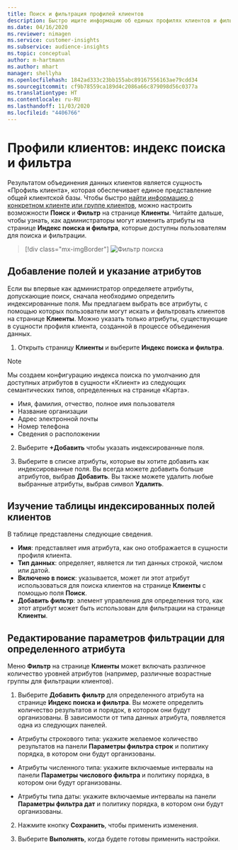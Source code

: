 ```yaml
---
title: Поиск и фильтрация профилей клиентов
description: Быстро ищите информацию об единых профилях клиентов и фильтруйте для указанных атрибутов.
ms.date: 04/16/2020
ms.reviewer: nimagen
ms.service: customer-insights
ms.subservice: audience-insights
ms.topic: conceptual
author: m-hartmann
ms.author: mhart
manager: shellyha
ms.openlocfilehash: 1842ad333c23bb155abc89167556163ae79cdd34
ms.sourcegitcommit: cf9b78559ca189d4c2086a66c879098d56c0377a
ms.translationtype: HT
ms.contentlocale: ru-RU
ms.lasthandoff: 11/03/2020
ms.locfileid: "4406766"
---
```

# <a name="customer-profiles-search--filter-index"></a>Профили клиентов: индекс поиска и фильтра

Результатом объединения данных клиентов является сущность «Профиль клиента», которая обеспечивает единое представление общей клиентской базы. Чтобы быстро [найти информацию о конкретном клиенте или группе клиентов](customer-profiles.md), можно настроить возможности **Поиск** и **Фильтр** на странице **Клиенты**. Читайте дальше, чтобы узнать, как администраторы могут изменить атрибуты на странице **Индекс поиска и фильтра**, которые доступны пользователям для поиска и фильтрации.

> [!div class="mx-imgBorder"]
> ![Фильтр поиска](media/search-filter.png "Фильтр поиска")

## <a name="add-fields-and-specify-attributes"></a>Добавление полей и указание атрибутов

Если вы впервые как администратор определяете атрибуты, допускающие поиск, сначала необходимо определить индексированные поля. Мы предлагаем выбрать все атрибуты, с помощью которых пользователи могут искать и фильтровать клиентов на странице **Клиенты**. Можно указать только атрибуты, существующие в сущности профиля клиента, созданной в процессе объединения данных.

1. Открыть страницу **Клиенты** и выберите **Индекс поиска и фильтра**.

> [!NOTE]
> Мы создаем конфигурацию индекса поиска по умолчанию для доступных атрибутов в сущности «Клиент» из следующих семантических типов, определенных на странице «Карта».
> - Имя, фамилия, отчество, полное имя пользователя
> - Название организации
> - Адрес электронной почты
> - Номер телефона
> - Сведения о расположении

2. Выберите **+Добавить** чтобы указать индексированные поля.

3. Выберите в списке атрибуты, которые вы хотите добавить как индексированные поля. Вы всегда можете добавить больше атрибутов, выбрав **Добавить**. Вы также можете удалить любые выбранные атрибуты, выбрав символ **Удалить**.

## <a name="explore-the-indexed-customer-fields-table"></a>Изучение таблицы индексированных полей клиентов

В таблице представлены следующие сведения.

- **Имя**: представляет имя атрибута, как оно отображается в сущности профиля клиента.
- **Тип данных**: определяет, является ли тип данных строкой, числом или датой.
- **Включено в поиск**: указывается, может ли этот атрибут использоваться для поиска клиентов на странице **Клиенты** с помощью поля **Поиск**.
- **Добавить фильтр**: элемент управления для определения того, как этот атрибут может быть использован для фильтрации на странице **Клиенты**.

## <a name="editing-filtering-options-for-a-given-attribute"></a>Редактирование параметров фильтрации для определенного атрибута

Меню **Фильтр** на странице **Клиенты** может включать различное количество уровней атрибутов (например, различные возрастные группы для фильтрации клиентов).

1. Выберите **Добавить фильтр** для определенного атрибута на странице **Индекс поиска и фильтра**. Вы можете определить количество результатов и порядок, в котором они будут организованы. В зависимости от типа данных атрибута, появляется одна из следующих панелей.

- Атрибуты строкового типа: укажите желаемое количество результатов на панели **Параметры фильтра строк** и политику порядка, в котором они будут организованы.

- Атрибуты численного типа: укажите включаемые интервалы на панели **Параметры числового фильтра** и политику порядка, в котором они будут организованы.

- Атрибуты типа даты: укажите включаемые интервалы на панели **Параметры фильтра дат** и политику порядка, в котором они будут организованы.

2. Нажмите кнопку **Сохранить**, чтобы применить изменения.

3. Выберите **Выполнять**, когда будете готовы применить настройки.
